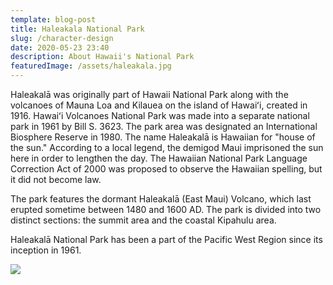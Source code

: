```yaml
---
template: blog-post
title: Haleakala National Park
slug: /character-design
date: 2020-05-23 23:40
description: About Hawaii's National Park
featuredImage: /assets/haleakala.jpg
---
```


Haleakalā was originally part of Hawaii National Park along with the volcanoes of Mauna Loa and Kilauea on the island of Hawaiʻi, created in 1916. Hawaiʻi Volcanoes National Park was made into a separate national park in 1961 by Bill S. 3623. The park area was designated an International Biosphere Reserve in 1980. The name Haleakalā is Hawaiian for "house of the sun." According to a local legend, the demigod Maui imprisoned the sun here in order to lengthen the day. The Hawaiian National Park Language Correction Act of 2000 was proposed to observe the Hawaiian spelling, but it did not become law.

The park features the dormant Haleakalā (East Maui) Volcano, which last erupted sometime between 1480 and 1600 AD. The park is divided into two distinct sections: the summit area and the coastal Kipahulu area.

Haleakalā National Park has been a part of the Pacific West Region since its inception in 1961.

![](https://images.unsplash.com/photo-1583621913946-91a67678ec1b?ixlib=rb-4.0.3&ixid=MnwxMjA3fDB8MHxwaG90by1wYWdlfHx8fGVufDB8fHx8&auto=format&fit=crop&w=1267&q=80)